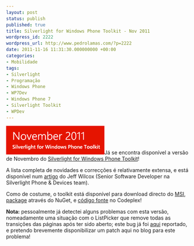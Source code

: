 ```yaml
---
layout: post
status: publish
published: true
title: Silverlight for Windows Phone Toolkit - Nov 2011
wordpress_id: 2222
wordpress_url: http://www.pedrolamas.com/?p=2222
date: 2011-11-16 11:31:30.000000000 +00:00
categories:
- Mobilidade
tags:
- Silverlight
- Programação
- Windows Phone
- WP7Dev
- Windows Phone 7
- Silverlight Toolkit
- WPDev
---
```

[![](wp-content/uploads/2011/11/Silverlight-for-Windows-Phone-Toolkit-Nov-2011.png "Silverlight for Windows Phone Toolkit - Nov 2011")](http://silverlight.codeplex.com/releases/view/75888)Já se encontra disponível a versão de Novembro do [Silverlight for Windows Phone Toolkit](http://silverlight.codeplex.com/releases/view/75888)!

A lista completa de novidades e correcções é relativamente extensa, e está disponível num [artigo](http://www.jeff.wilcox.name/2011/11/nov2011phonetoolkit/) do Jeff Wilcox (Senior Software Developer na Silverlight Phone & Devices team).

Como de costume, o toolkit está disponível para download directo do [MSI](http://silverlight.codeplex.com/releases/view/75888#DownloadId=304100), [package](http://nuget.org/List/Packages/SilverlightToolkitWP) através do NuGet, e [código fonte](http://silverlight.codeplex.com/SourceControl/BrowseLatest) no Codeplex!

**Nota:** pessoalmente já detectei alguns problemas com esta versão, nomeadamente uma situação com o ListPicker que remove todas as transições das páginas após ter sido aberto; este bug já foi [aqui](http://silverlight.codeplex.com/workitem/9782) reportado, e pretendo brevemente disponibilizar um patch aqui no blog para este problema!
